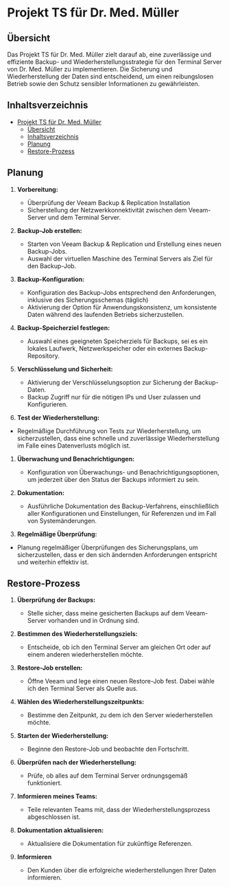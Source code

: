 # Projekt TS für Dr. Med. Müller

## Übersicht

Das Projekt TS für Dr. Med. Müller zielt darauf ab, eine zuverlässige und effiziente Backup- und Wiederherstellungsstrategie für den Terminal Server von Dr. Med. Müller zu implementieren. Die Sicherung und Wiederherstellung der Daten sind entscheidend, um einen reibungslosen Betrieb sowie den Schutz sensibler Informationen zu gewährleisten.

## Inhaltsverzeichnis


- [Projekt TS für Dr. Med. Müller](#projekt-ts-für-dr-med-müller)
  - [Übersicht](#übersicht)
  - [Inhaltsverzeichnis](#inhaltsverzeichnis)
  - [Planung](#planung)
  - [Restore-Prozess](#restore-prozess)

## Planung

1. **Vorbereitung:**
   - Überprüfung der Veeam Backup & Replication Installation 
   - Sicherstellung der Netzwerkkonnektivität zwischen dem Veeam-Server und dem Terminal Server.

2. **Backup-Job erstellen:**
   - Starten von Veeam Backup & Replication und Erstellung eines neuen Backup-Jobs.
   - Auswahl der virtuellen Maschine des Terminal Servers als Ziel für den Backup-Job.

3. **Backup-Konfiguration:**
   - Konfiguration des Backup-Jobs entsprechend den Anforderungen, inklusive des Sicherungsschemas (täglich)
   - Aktivierung der Option für Anwendungskonsistenz, um konsistente Daten während des laufenden Betriebs sicherzustellen.

4. **Backup-Speicherziel festlegen:**
   - Auswahl eines geeigneten Speicherziels für Backups, sei es ein lokales Laufwerk, Netzwerkspeicher oder ein externes Backup-Repository.


5. **Verschlüsselung und Sicherheit:**
   - Aktivierung der Verschlüsselungsoption zur Sicherung der Backup-Daten.
   - Backup Zugriff nur für die nötigen IPs und User zulassen und Konfigurieren.

6. **Test der Wiederherstellung:**
  - Regelmäßige Durchführung von Tests zur Wiederherstellung, um sicherzustellen, dass eine schnelle und zuverlässige Wiederherstellung im Falle eines Datenverlusts möglich ist.

1. **Überwachung und Benachrichtigungen:**
   - Konfiguration von Überwachungs- und Benachrichtigungsoptionen, um jederzeit über den Status der Backups informiert zu sein.

2. **Dokumentation:**
   - Ausführliche Dokumentation des Backup-Verfahrens, einschließlich aller Konfigurationen und Einstellungen, für Referenzen und im Fall von Systemänderungen.

 3. **Regelmäßige Überprüfung:**
   - Planung regelmäßiger Überprüfungen des Sicherungsplans, um sicherzustellen, dass er den sich ändernden Anforderungen entspricht und weiterhin effektiv ist.

## Restore-Prozess

1. **Überprüfung der Backups:**
   - Stelle sicher, dass meine gesicherten Backups auf dem Veeam-Server vorhanden und in Ordnung sind.

2. **Bestimmen des Wiederherstellungsziels:**
   - Entscheide, ob ich den Terminal Server am gleichen Ort oder auf einem anderen wiederherstellen möchte.

3. **Restore-Job erstellen:**
   - Öffne Veeam und lege einen neuen Restore-Job fest. Dabei wähle ich den Terminal Server als Quelle aus.

4. **Wählen des Wiederherstellungszeitpunkts:**
   - Bestimme den Zeitpunkt, zu dem ich den Server wiederherstellen möchte.

5. **Starten der Wiederherstellung:**
   - Beginne den Restore-Job und beobachte den Fortschritt.

6. **Überprüfen nach der Wiederherstellung:**
   - Prüfe, ob alles auf dem Terminal Server ordnungsgemäß funktioniert.

7. **Informieren meines Teams:**
   - Teile relevanten Teams mit, dass der Wiederherstellungsprozess abgeschlossen ist.

8. **Dokumentation aktualisieren:**
   - Aktualisiere die Dokumentation für zukünftige Referenzen.

9. **Informieren**
   - Den Kunden über die erfolgreiche wiederherstellungen Ihrer Daten informieren.